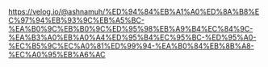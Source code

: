 https://velog.io/@ashnamuh/%ED%94%84%EB%A1%A0%ED%8A%B8%EC%97%94%EB%93%9C%EB%A5%BC-%EA%B0%9C%EB%B0%9C%ED%95%98%EB%A9%B4%EC%84%9C-%EA%B3%A0%EB%A0%A4%ED%95%B4%EC%95%BC-%ED%95%A0-%EC%B5%9C%EC%A0%81%ED%99%94-%EA%B0%84%EB%8B%A8-%EC%A0%95%EB%A6%AC
